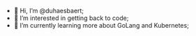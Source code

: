 - 👋 Hi, I’m @duhaesbaert;
- 👀 I’m interested in getting back to code;
- 🌱 I’m currently learning more about GoLang and Kubernetes;

<!---
duhaesbaert/duhaesbaert is a ✨ special ✨ repository because its `README.md` (this file) appears on your GitHub profile.
You can click the Preview link to take a look at your changes.
--->
